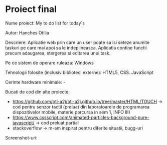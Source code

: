 # Proiect final 

Nume proiect: My to do list for today`s

Autor: Hanches Otilia

Descriere: Aplicatie web prin care un user poate sa isi seteze anumite taskuri pe care mai apoi sa le indeplineasca. Aplicatia contine functii precum adaugarea, stergerea si editarea unui task.

Pe ce sistem de operare ruleaza: Windows

Tehnologii folosite (inclusiv biblioteci externe): HTML5, CSS. JavaScript

Cerinte hardware minimale: -

Bucati de cod din alte proiecte: 
- https://github.com/oti-a2j/oti-a2j.github.io/tree/master/HTML/TOUCH -> cod pentru senzor tactil (preluat din laboratoarele de programarea dispozitivelor mobile, materie parcursa in sem 1, INFO III)
- https://www.cssscript.com/animated-particles-background-pure-javascript/ -> cod preluat partial
- stackoverflow -> m-am inspirat pentru diferite situatii, bugg-uri



Screenshot-uri:

[](Screenshot/1.png)

[](Screenshot/2.png)

[](Screenshot/3.png)
